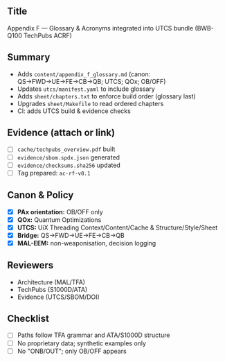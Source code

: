 ## Title
Appendix F — Glossary & Acronyms integrated into UTCS bundle (BWB-Q100 TechPubs ACRF)

## Summary
- Adds `content/appendix_f_glossary.md` (canon: QS→FWD→UE→FE→CB→QB; UTCS; QOx; OB/OFF)
- Updates `utcs/manifest.yaml` to include glossary
- Adds `sheet/chapters.txt` to enforce build order (glossary last)
- Upgrades `sheet/Makefile` to read ordered chapters
- CI: adds UTCS build & evidence checks

## Evidence (attach or link)
- [ ] `cache/techpubs_overview.pdf` built
- [ ] `evidence/sbom.spdx.json` generated
- [ ] `evidence/checksums.sha256` updated
- [ ] Tag prepared: `ac-rf-v0.1`

## Canon & Policy
- [x] **PAx orientation:** OB/OFF only
- [x] **QOx:** Quantum Optimizations
- [x] **UTCS:** UiX Threading Context/Content/Cache & Structure/Style/Sheet
- [x] **Bridge:** QS→FWD→UE→FE→CB→QB
- [x] **MAL-EEM:** non-weaponisation, decision logging

## Reviewers
- Architecture (MAL/TFA)
- TechPubs (S1000D/ATA)
- Evidence (UTCS/SBOM/DOI)

## Checklist
- [ ] Paths follow TFA grammar and ATA/S1000D structure
- [ ] No proprietary data; synthetic examples only
- [ ] No "ONB/OUT"; only OB/OFF appears
